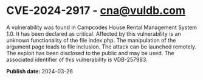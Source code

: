 # CVE-2024-2917 - cna@vuldb.com

A vulnerability was found in Campcodes House Rental Management System 1.0. It has been declared as critical. Affected by this vulnerability is an unknown functionality of the file index.php. The manipulation of the argument page leads to file inclusion. The attack can be launched remotely. The exploit has been disclosed to the public and may be used. The associated identifier of this vulnerability is VDB-257983.

**Publish date:** 2024-03-26
